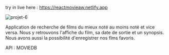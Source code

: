 try in live here : https://reactmovieaw.netlify.app

![projet-6](https://user-images.githubusercontent.com/90448006/170075002-5dee9ca1-108c-4cc8-ba64-e1e7775cc433.jpg)

Application de recherche de films  du mieux noté au moins noté et vice versa. Nous y retrouvons l'affiche du film, sa date de sortie et un synopsis.
Nous avons aussi la possibilité d'enregistrer nos flms favoris.

API : MOVIEDB

